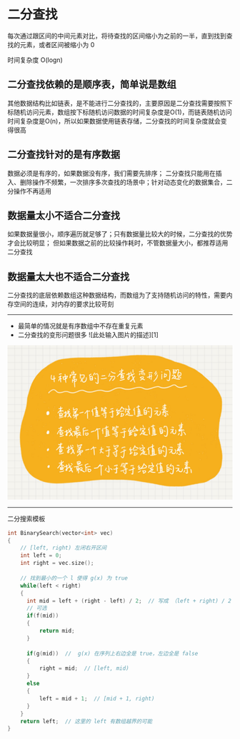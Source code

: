 # 二分查找

每次通过跟区间的中间元素对比，将待查找的区间缩小为之前的一半，直到找到查找的元素，或者区间被缩小为 0

时间复杂度 O(logn)

## 二分查找依赖的是顺序表，简单说是数组
其他数据结构比如链表，是不能进行二分查找的，主要原因是二分查找需要按照下标随机访问元素，数组按下标随机访问数据的时间复杂度是O(1)，而链表随机访问时间复杂度是O(n)，所以如果数据使用链表存储，二分查找的时间复杂度就会变得很高

## 二分查找针对的是有序数据
数据必须是有序的，如果数据没有序，我们需要先排序；
二分查找只能用在插入、删除操作不频繁，一次排序多次查找的场景中；针对动态变化的数据集合，二分操作不再适用

## 数据量太小不适合二分查找
如果数据量很小，顺序遍历就足够了；只有数据量比较大的时候，二分查找的优势才会比较明显；
但如果数据之前的比较操作耗时，不管数据量大小，都推荐适用二分查找

## 数据量太大也不适合二分查找
二分查找的底层依赖数组这种数据结构，而数组为了支持随机访问的特性，需要内存空间的连续，对内存的要求比较苛刻

---
- 最简单的情况就是有序数组中不存在重复元素
- 二分查找的变形问题很多
![此处输入图片的描述][1]


![](../Picture/DataStruct/binarysearch/01.jpg)

---

二分搜索模板

```cpp
int BinarySearch(vector<int> vec)
{
    // [left, right) 左闭右开区间
    int left = 0;
    int right = vec.size();

    // 找到最小的一个 l 使得 g(x) 为 true
    while(left < right)
    {
      int mid = left + (right - left) / 2;  // 写成 （left + right) / 2 有可能溢出，故写成这个形式
      // 可选
      if(f(mid))
      {
          return mid;
      }

      if(g(mid))  //  g(x) 在序列上右边全是 true，左边全是 false 
      {
          right = mid;  // [left, mid)
      }
      else
      {
          left = mid + 1;  // [mid + 1, right)
      }
    }
    return left;  // 这里的 left 有数组越界的可能
}
```



